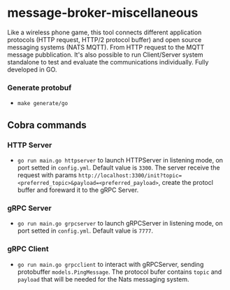 # message-broker-miscellaneous

Like a wireless phone game, this tool connects different application protocols (HTTP request, HTTP/2 protocol buffer) and open source messaging systems (NATS MQTT). From HTTP request to the MQTT message pubblication. It's also possible to run Client/Server system standalone to test and evaluate the communications individually. Fully developed in GO.   

### Generate protobuf

- `make generate/go` 

## Cobra commands

### HTTP Server

- `go run main.go httpserver` to launch HTTPServer in listening mode, on port setted in `config.yml`. Default value is `3300`. The server receive the request with params `http://localhost:3300/init?topic=<preferred_topic>&payload=<preferred_payload>`, create the protocl buffer and foreward it to the gRPC Server.

### gRPC Server

- `go run main.go grpcserver` to launch gRPCServer in listening mode, on port setted in `config.yml`. Default value is `7777`.

### gRPC Client

- `go run main.go grpcclient` to interact with gRPCServer, sending protobuffer `models.PingMessage`. The protocol bufer contains `topic` and `payload` that will be needed for the Nats messaging system. 